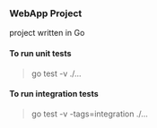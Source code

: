 ### WebApp Project

project written in Go

#### To run unit tests
> go test -v ./...

#### To run integration tests
> go test -v -tags=integration ./...
